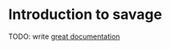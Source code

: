 # Introduction to savage

TODO: write [great documentation](http://jacobian.org/writing/what-to-write/)

